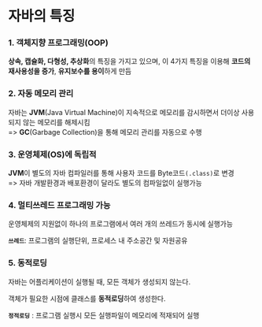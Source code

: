 <h1>자바의 특징</h1>

<h3>1. 객체지향 프로그래밍(OOP)</h3>

**상속, 캡슐화, 다형성, 추상화**의 특징을 가지고 있으며, 이 4가지 특징을 이용해 **코드의 재사용성을 증가**, **유지보수를 용이**하게 만듬

<h3>2. 자동 메모리 관리</h3>

자바는 **JVM**(Java Virtual Machine)이 지속적으로 메모리를 감시하면서 더이상 사용되지 않는 메모리를 해제시킴</br>
=> **GC**(Garbage Collection)을 통해 메모리 관리를 자동으로 수행

<h3>3. 운영체제(OS)에 독립적</h3>

**JVM**이 별도의 자바 컴파일러를 통해 사용자 코드를 Byte코드`(.class)`로 변경</br>
=> 자바 개발환경과 배포환경이 달라도 별도의 컴파일없이 실행가능

<h3>4. 멀티쓰레드 프로그래밍 가능</h3>
운영체제의 지원없이 하나의 프로그램에서 여러 개의 쓰레드가 동시에 실행가능</br>

**`쓰레드`**: 프로그램의 실행단위, 프로세스 내 주소공간 및 자원공유

<h3>5. 동적로딩</h3>
자바는 어플리케이션이 실행될 때, 모든 객체가 생성되지 않는다.</br>

객체가 필요한 시점에 클래스를 **동적로딩**하여 생성한다.

**`정적로딩`** : 프로그램 실행시 모든 실행파일이 메모리에 적재되어 실행
